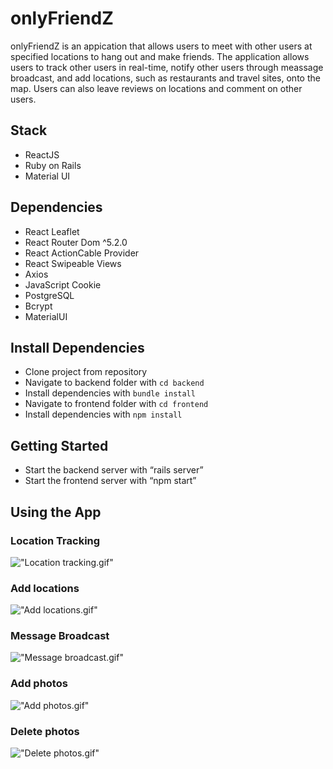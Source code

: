 # onlyFriendZ

onlyFriendZ is an appication that allows users to meet with other users at specified locations to hang out and make friends. The application allows users to track other users in real-time, notify other users through meassage broadcast, and add locations, such as restaurants and travel sites, onto the map. Users can also leave reviews on locations and comment on other users.

## Stack
* ReactJS
* Ruby on Rails
* Material UI

## Dependencies
* React Leaflet
* React Router Dom ^5.2.0
* React ActionCable Provider
* React Swipeable Views
* Axios
* JavaScript Cookie
* PostgreSQL
* Bcrypt
* MaterialUI

## Install Dependencies
* Clone project from repository
* Navigate to backend folder with `cd backend`
* Install dependencies with `bundle install` 
* Navigate to frontend folder with `cd frontend`
* Install dependencies with `npm install` 

## Getting Started
* Start the backend server with “rails server”
* Start the frontend server with “npm start”

## Using the App

### Location Tracking
!["Location tracking.gif"](https://github.com/crocka/onlyFriendZ/blob/master/images/Location%20tracking.gif)
### Add locations
!["Add locations.gif"](https://github.com/crocka/onlyFriendZ/blob/master/images/Add%20locations.gif)
### Message Broadcast
!["Message broadcast.gif"](https://github.com/crocka/onlyFriendZ/blob/master/images/Message%20broadcast.gif)
### Add photos
!["Add photos.gif"](https://github.com/crocka/onlyFriendZ/blob/master/images/Add%20photos.gif)
### Delete photos
!["Delete photos.gif"](https://github.com/crocka/onlyFriendZ/blob/master/images/Delete%20photos.gif)
